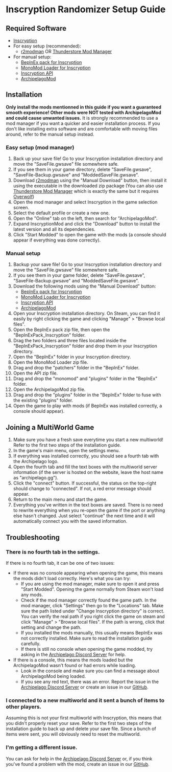 # Inscryption Randomizer Setup Guide

## Required Software

- [Inscryption](https://store.steampowered.com/app/1092790/Inscryption/)
- For easy setup (recommended):
  - [r2modman](https://inscryption.thunderstore.io/package/ebkr/r2modman/) OR [Thunderstore Mod Manager](https://www.overwolf.com/app/Thunderstore-Thunderstore_Mod_Manager)
- For manual setup:
  - [BepInEx pack for Inscryption](https://inscryption.thunderstore.io/package/BepInEx/BepInExPack_Inscryption/)
  - [MonoMod Loader for Inscryption](https://inscryption.thunderstore.io/package/BepInEx/MonoMod_Loader_Inscryption/)
  - [Inscryption API](https://inscryption.thunderstore.io/package/API_dev/API/)
  - [ArchipelagoMod](https://inscryption.thunderstore.io/package/Ballin_Inc/ArchipelagoMod/)

## Installation
**Only install the mods mentionned in this guide if you want a guaranteed smooth experience! Other mods were NOT tested with ArchipelagoMod and could cause unwanted issues.** It is strongly recommended to use a mod manager if you want a quicker and easier installation process. If you don't like installing extra software and are comfortable with moving files around, refer to the manual setup instead.

### Easy setup (mod manager)
1. Back up your save file! Go to your Inscryption installation directory and move the "SaveFile.gwsave" file somewhere safe.
2. If you see them in your game directory, delete "SaveFile.gwsave", "SaveFile-Backup.gwsave" and "ModdedSaveFile.gwsave".
3. Download [r2modman](https://inscryption.thunderstore.io/package/ebkr/r2modman/) using the "Manual Download" button, then install it using the executable in the downloaded zip package (You can also use [Thunderstore Mod Manager](https://www.overwolf.com/app/Thunderstore-Thunderstore_Mod_Manager) which is exactly the same but it requires [Overwolf](https://www.overwolf.com/))
4. Open the mod manager and select Inscryption in the game selection screen.
5. Select the default profile or create a new one.
6. Open the "Online" tab on the left, then search for "ArchipelagoMod".
7. Expand InscryptionMod and click the "Download" button to install the latest version and all its dependencies.
8. Click "Start Modded" to open the game with the mods (a console should appear if everything was done correctly).

### Manual setup
1. Backup your save file! Go to your Inscryption installation directory and move the "SaveFile.gwsave" file somewhere safe.
2. If you see them in your game folder, delete "SaveFile.gwsave", "SaveFile-Backup.gwsave" and "ModdedSaveFile.gwsave".
3. Download the following mods using the "Manual Download" button:
   - [BepInEx pack for Inscryption](https://inscryption.thunderstore.io/package/BepInEx/BepInExPack_Inscryption/)
   - [MonoMod Loader for Inscryption](https://inscryption.thunderstore.io/package/BepInEx/MonoMod_Loader_Inscryption/)
   - [Inscryption API](https://inscryption.thunderstore.io/package/API_dev/API/)
   - [ArchipelagoMod](https://inscryption.thunderstore.io/package/Ballin_Inc/ArchipelagoMod/)
4. Open your Inscryption installation directory. On Steam, you can find it easily by right clicking the game and clicking "Manage" > "Browse local files".
5. Open the BepInEx pack zip file, then open the "BepInExPack_Inscryption" folder.
6. Drag the two folders and three files located inside the "BepInExPack_Inscryption" folder and drop them in your Inscryption directory.
7. Open the "BepInEx" folder in your Inscryption directory.
8. Open the MonoMod Loader zip file.
9. Drag and drop the "patchers" folder in the "BepInEx" folder.
10. Open the API zip file.
11. Drag and drop the "monomod" and "plugins" folder in the "BepInEx" folder.
12. Open the ArchipelagoMod zip file.
13. Drag and drop the "plugins" folder in the "BepInEx" folder to fuse with the existing "plugins" folder.
14. Open the game to play with mods (if BepInEx was installed correctly, a console should appear).

## Joining a MultiWorld Game
1. Make sure you have a fresh save everytime you start a new multiworld! Refer to the first two steps of the installation guide.
2. In the game's main menu, open the settings menu.
3. If everything was installed correctly, you should see a fourth tab with the Archipelago logo.
4. Open the fourth tab and fill the text boxes with the multiworld server information (if the server is hosted on the website, leave the host name as "archipelago.gg").
5. Click the "connect" button. If successful, the status on the top-right should change to "connected". If not, a red error message should appear.
6. Return to the main menu and start the game.
7. Everything you've written in the text boxes are saved. There is no need to rewrite everything when you re-open the game if the port or anything else hasn't changed. Just select "continue" the next time and it will automatically connect you with the saved information.

## Troubleshooting
### There is no fourth tab in the settings.
If there is no fourth tab, it can be one of two issues:
 - If there was no console appearing when opening the game, this means the mods didn't load correctly. Here's what you can try:
   - If you are using the mod manager, make sure to open it and press "Start Modded". Opening the game normally from Steam won't load any mods.
   - Check if the mod manager correctly found the game path. In the mod manager, click "Settings" then go to the "Locations" tab. Make sure the path listed under "Change Inscryption directory" is correct. You can verify the real path if you right click the game on steam and click "Manage" > "Browse local files". If the path is wrong, click that setting and change the path.
   - If you installed the mods manually, this usually means BepInEx was not correctly installed. Make sure to read the installation guide carefully.
   - If there is still no console when opening the game modded, try asking in the [Archipelago Discord Server](https://discord.gg/8Z65BR2) for help.
 - If there is a console, this means the mods loaded but the ArchipelagoMod wasn't found or had errors while loading.
   - Look in the console and make sure you can find a message about ArchipelagoMod being loaded.
   - If you see any red text, there was an error. Report the issue in the [Archipelago Discord Server](https://discord.gg/8Z65BR2) or create an issue in our [GitHub](https://github.com/DrBibop/Archipelago_Inscryption/issues).

### I connected to a new multiworld and it sent a bunch of items to other players.
Assuming this is not your first multiworld with Inscryption, this means that you didn't properly reset your save. Refer to the first two steps of the installation guide to back up and delete your save file. Since a bunch of items were sent, you will obviously need to reset the multiworld.

### I'm getting a different issue.
You can ask for help in the [Archipelago Discord Server](https://discord.gg/8Z65BR2) or, if you think you've found a problem with the mod, create an issue in our [GitHub](https://github.com/DrBibop/Archipelago_Inscryption/issues).